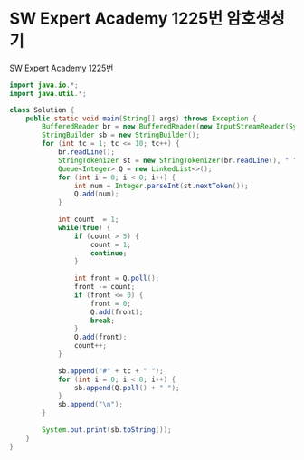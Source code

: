 # SW Expert Academy 1225번 암호생성기
[SW Expert Academy 1225번](https://swexpertacademy.com/main/code/problem/problemDetail.do?problemLevel=3&contestProbId=AV14uWl6AF0CFAYD&categoryId=AV14uWl6AF0CFAYD&categoryType=CODE&problemTitle=&orderBy=INQUERY_COUNT&selectCodeLang=ALL&select-1=3&pageSize=10&pageIndex=1)
```java
import java.io.*;
import java.util.*;

class Solution {
	public static void main(String[] args) throws Exception {
		BufferedReader br = new BufferedReader(new InputStreamReader(System.in));
		StringBuilder sb = new StringBuilder();
		for (int tc = 1; tc <= 10; tc++) {
			br.readLine();
			StringTokenizer st = new StringTokenizer(br.readLine(), " ");
			Queue<Integer> Q = new LinkedList<>();
			for (int i = 0; i < 8; i++) {
				int num = Integer.parseInt(st.nextToken());
				Q.add(num);
			}
			
			int count  = 1;
			while(true) {
				if (count > 5) {
					count = 1;
					continue;
				}
			
				int front = Q.poll();
				front -= count;
				if (front <= 0) {
					front = 0;
					Q.add(front);
					break;
				}
				Q.add(front);
				count++;
			}
			
			sb.append("#" + tc + " ");
			for (int i = 0; i < 8; i++) {
				sb.append(Q.poll() + " ");
			}
			sb.append("\n");	
		}
		
		System.out.print(sb.toString());
	}
}
```